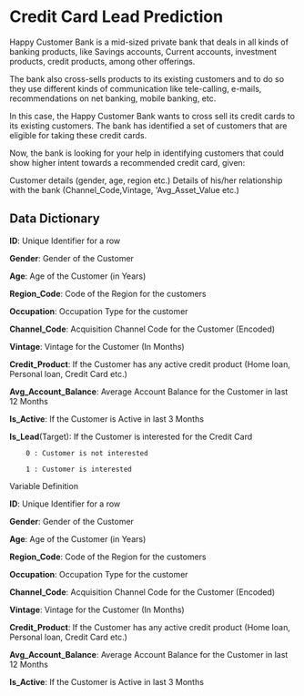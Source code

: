 # Credit Card Lead Prediction
Happy Customer Bank is a mid-sized private bank that deals in all kinds of banking products, like Savings accounts, Current accounts, investment products, credit products, among other offerings.



The bank also cross-sells products to its existing customers and to do so they use different kinds of communication like tele-calling, e-mails, recommendations on net banking, mobile banking, etc. 



In this case, the Happy Customer Bank wants to cross sell its credit cards to its existing customers. The bank has identified a set of customers that are eligible for taking these credit cards.



Now, the bank is looking for your help in identifying customers that could show higher intent towards a recommended credit card, given:

Customer details (gender, age, region etc.)
Details of his/her relationship with the bank (Channel_Code,Vintage, 'Avg_Asset_Value etc.)


## **Data Dictionary**

**ID**: Unique Identifier for a row

**Gender**: Gender of the Customer

**Age**: Age of the Customer (in Years)

**Region_Code**: Code of the Region for the customers

**Occupation**: Occupation Type for the customer

**Channel_Code**: Acquisition Channel Code for the Customer  (Encoded)

**Vintage**: Vintage for the Customer (In Months)

**Credit_Product**: If the Customer has any active credit product (Home loan, Personal loan, Credit Card etc.)

**Avg_Account_Balance**: Average Account Balance for the Customer in last 12 Months

**Is_Active**: If the Customer is Active in last 3 Months

**Is_Lead**(Target): If the Customer is interested for the Credit Card

        0 : Customer is not interested

        1 : Customer is interested


Variable Definition

**ID**: Unique Identifier for a row

**Gender**: Gender of the Customer

**Age**: Age of the Customer (in Years)

**Region_Code**: Code of the Region for the customers

**Occupation**: Occupation Type for the customer

**Channel_Code**: Acquisition Channel Code for the Customer  (Encoded)

**Vintage**: Vintage for the Customer (In Months)

**Credit_Product**: If the Customer has any active credit product (Home loan, Personal loan, Credit Card etc.)

**Avg_Account_Balance**: Average Account Balance for the Customer in last 12 Months

**Is_Active**: If the Customer is Active in last 3 Months

